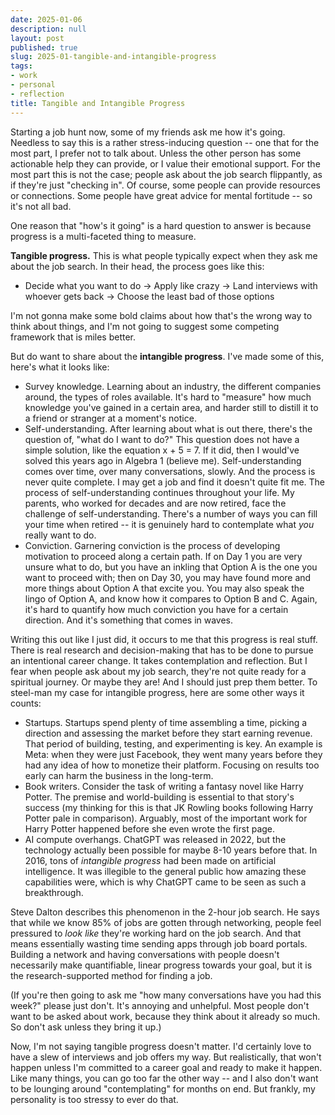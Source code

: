 ```yaml
---
date: 2025-01-06
description: null
layout: post
published: true
slug: 2025-01-tangible-and-intangible-progress
tags:
- work
- personal
- reflection
title: Tangible and Intangible Progress
---
```


Starting a job hunt now, some of my friends ask me how it's going. Needless to say this is a rather stress-inducing question -- one that for the most part, I prefer not to talk about. Unless the other person has some actionable help they can provide, or I value their emotional support. For the most part this is not the case; people ask about the job search flippantly, as if they're just "checking in". Of course, some people can provide resources or connections. Some people have great advice for mental fortitude -- so it's not all bad.

One reason that "how's it going" is a hard question to answer is because progress is a multi-faceted thing to measure.

**Tangible progress.** This is what people typically expect when they ask me about the job search. In their head, the process goes like this: 
- Decide what you want to do -> Apply like crazy -> Land interviews with whoever gets back -> Choose the least bad of those options

I'm not gonna make some bold claims about how that's the wrong way to think about things, and I'm not going to suggest some competing framework that is miles better.

But do want to share about the **intangible progress**. I've made some of this, here's what it looks like:
- Survey knowledge. Learning about an industry, the different companies around, the types of roles available. It's hard to "measure" how much knowledge you've gained in a certain area, and harder still to distill it to a friend or stranger at a moment's notice.
- Self-understanding. After learning about what is out there, there's the question of, "what do I want to do?" This question does not have a simple solution, like the equation x + 5 = 7. If it did, then I would've solved this years ago in Algebra 1 (believe me). Self-understanding comes over time, over many conversations, slowly. And the process is never quite complete. I may get a job and find it doesn't quite fit me. The process of self-understanding continues throughout your life. My parents, who worked for decades and are now retired, face the challenge of self-understanding. There's a number of ways you can fill your time when retired -- it is genuinely hard to contemplate what *you* really want to do.
- Conviction. Garnering conviction is the process of developing motivation to proceed along a certain path. If on Day 1 you are very unsure what to do, but you have an inkling that Option A is the one you want to proceed with; then on Day 30, you may have found more and more things about Option A that excite you. You may also speak the lingo of Option A, and know how it compares to Option B and C. Again, it's hard to quantify how much conviction you have for a certain direction. And it's something that comes in waves.

Writing this out like I just did, it occurs to me that this progress is real stuff. There is real research and decision-making that has to be done to pursue an intentional career change. It takes contemplation and reflection. But I fear when people ask about my job search, they're not quite ready for a spiritual journey. Or maybe they are! And I should just prep them better. To steel-man my case for intangible progress, here are some other ways it counts:
- Startups. Startups spend plenty of time assembling a time, picking a direction and assessing the market before they start earning revenue. That period of building, testing, and experimenting is key. An example is Meta: when they were just Facebook, they went many years before they had any idea of how to monetize their platform. Focusing on results too early can harm the business in the long-term.
- Book writers. Consider the task of writing a fantasy novel like Harry Potter. The premise and world-building is essential to that story's success (my thinking for this is that JK Rowling books following Harry Potter pale in comparison). Arguably, most of the important work for Harry Potter happened before she even wrote the first page.
- AI compute overhangs. ChatGPT was released in 2022, but the technology actually been possible for maybe 8-10 years before that. In 2016, tons of *intangible progress* had been made on artificial intelligence. It was illegible to the general public how amazing these capabilities were, which is why ChatGPT came to be seen as such a breakthrough.  

Steve Dalton describes this phenomenon in the 2-hour job search. He says that while we know 85% of jobs are gotten through networking, people feel pressured to *look like* they're working hard on the job search. And that means essentially wasting time sending apps through job board portals. Building a network and having conversations with people doesn't necessarily make quantifiable, linear progress towards your goal, but it is the research-supported method for finding a job.

(If you're then going to ask me "how many conversations have you had this week?" please just don't. It's annoying and unhelpful. Most people don't want to be asked about work, because they think about it already so much. So don't ask unless they bring it up.)

Now, I'm not saying tangible progress doesn't matter. I'd certainly love to have a slew of interviews and job offers my way. But realistically, that won't happen unless I'm committed to a career goal and ready to make it happen. Like many things, you can go too far the other way -- and I also don't want to be lounging around "contemplating" for months on end. But frankly, my personality is too stressy to ever do that.

